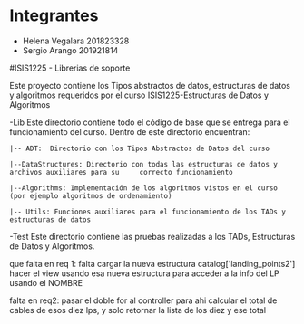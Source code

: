 # Integrantes
* Helena Vegalara 201823328 
* Sergio Arango 201921814 

#ISIS1225 - Librerias de soporte

Este proyecto contiene los Tipos abstractos de datos, estructuras de datos y algoritmos requeridos por el curso ISIS1225-Estructuras de Datos y Algoritmos

-Lib
Este directorio contiene todo el código de base que se entrega para el funcionamiento del curso.  Dentro de este directorio encuentran:
    
    |-- ADT:  Directorio con los Tipos Abstractos de Datos del curso

    |--DataStructures: Directorio con todas las estructuras de datos y archivos auxiliares para su     correcto funcionamiento

    |--Algorithms: Implementación de los algoritmos vistos en el curso (por ejemplo algoritmos de ordenamiento)

    |-- Utils: Funciones auxiliares para el funcionamiento de los TADs y estructuras de datos

-Test
Este directorio contiene las pruebas realizadas a los TADs, Estructuras de Datos y Algoritmos.


que falta en req 1:
falta cargar la nueva estructura catalog['landing_points2']
hacer el view usando esa nueva estructura para acceder a la info del LP usando el NOMBRE


falta en req2:
pasar el doble for al controller para ahi calcular el total de cables de esos diez lps, y solo retornar la lista de los diez y ese total

